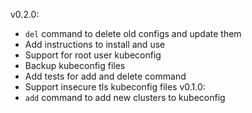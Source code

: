 v0.2.0:
- `del` command to delete old configs and update them
- Add instructions to install and use 
- Support for root user kubeconfig
- Backup kubeconfig files 
- Add tests for add and delete command
- Support insecure tls kubeconfig files
v0.1.0:
-  `add` command to add new clusters to kubeconfig 